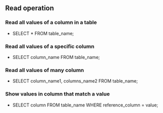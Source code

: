 ## Read operation
### Read all values of a column in a table
* SELECT * FROM table_name;
### Read all values of a specific column
* SELECT column_name FROM table_name;
### Read all values of many column
* SELECT column_name1, columns_name2 FROM table_name;
### Show values in column that match a value
* SELECT column FROM table_name WHERE reference_column = value;